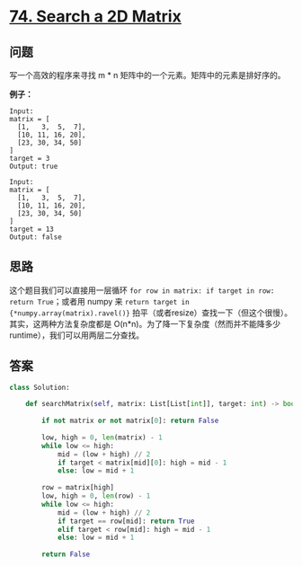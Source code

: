 # [74. Search a 2D Matrix](https://leetcode.com/problems/search-a-2d-matrix/)

## 问题

写一个高效的程序来寻找 m \* n 矩阵中的一个元素。矩阵中的元素是排好序的。

**例子：**

```
Input:
matrix = [
  [1,   3,  5,  7],
  [10, 11, 16, 20],
  [23, 30, 34, 50]
]
target = 3
Output: true

Input:
matrix = [
  [1,   3,  5,  7],
  [10, 11, 16, 20],
  [23, 30, 34, 50]
]
target = 13
Output: false
```

## 思路

这个题目我们可以直接用一层循环 `for row in matrix: if target in row: return True`；或者用 numpy 来 `return target in {*numpy.array(matrix).ravel()}` 拍平（或者resize）查找一下（但这个很慢）。其实，这两种方法复杂度都是 O(n\*n)。为了降一下复杂度（然而并不能降多少 runtime），我们可以用两层二分查找。


## 答案

```python
class Solution:
    
    def searchMatrix(self, matrix: List[List[int]], target: int) -> bool:
        
        if not matrix or not matrix[0]: return False
        
        low, high = 0, len(matrix) - 1
        while low <= high:
            mid = (low + high) // 2
            if target < matrix[mid][0]: high = mid - 1
            else: low = mid + 1
        
        row = matrix[high]
        low, high = 0, len(row) - 1
        while low <= high:
            mid = (low + high) // 2
            if target == row[mid]: return True
            elif target < row[mid]: high = mid - 1
            else: low = mid + 1
        
        return False
```